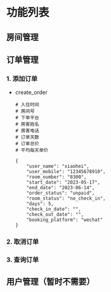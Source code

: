 # 功能列表

## 房间管理

## 订单管理

### 1. 添加订单

- create_order

    ```
    # 入住时间 
    # 房间号
    # 下单平台
    # 房客姓名
    # 房客电话
    # 订单天数
    # 订单总价
    # 平均每天单价

    {
        "user_name": "xiaohei",
        "user_mobile": "12345678910",
        "room_number": "8300",
        "start_date": "2023-05-17",
        "end_date": "2023-06-14",
        "order_status": "unpaid",
        "room_status": "no_check_in",
        "days": 5,
        "check_in_date": "",
        "check_out_date": "",
        "booking_platform": "wechat"
    }
    
    ```
    
    

### 2. 取消订单

### 3. 查询订单



##  用户管理（暂时不需要）



